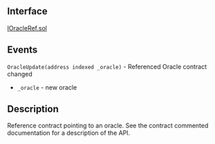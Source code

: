 ## Interface
[IOracleRef.sol](https://github.com/fei-protocol/fei-protocol-core/blob/master/contracts/refs/IOracleRef.sol)

## Events
`OracleUpdate(address indexed _oracle)` - Referenced Oracle contract changed
* `_oracle` - new oracle

## Description
Reference contract pointing to an oracle. See the contract commented documentation for a description of the API.